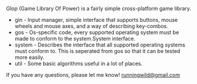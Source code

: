 Glop (Game Library Of Power) is a fairly simple cross-platform game library.

- gin - Input manager, simple interface that supports buttons, mouse wheels and mouse axes, and a way of describing key-combos.
- gos - Os-specific code, every supported operating system must be made to conform to the system.System interface.
- system - Describes the interface that all supported operating systems must conform to.  This is seperated from gos so that it can be tested more easily.
- util - Some basic algorithms useful in a lot of places.

If you have any questions, please let me know!  runningwild@gmail.com